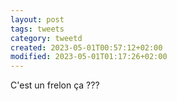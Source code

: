 ```yaml
---
layout: post
tags: tweets
category: tweetd
created: 2023-05-01T00:57:12+02:00
modified: 2023-05-01T01:17:26+02:00
---
```


C'est un frelon ça ???
